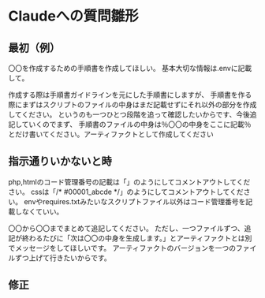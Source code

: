 # Claudeへの質問雛形

## 最初（例）
〇〇を作成するための手順書を作成してほしい。
基本大切な情報は.envに記載して。

作成する際は手順書ガイドラインを元にした手順書にしますが、
手順書を作る際にまずはスクリプトのファイルの中身はまだ記載せずにそれ以外の部分を作成してください。
というのも一つひとつ段階を追って確認したいからです、今後追記していくのでまず、
手順書のファイルの中身は％〇〇の中身をここに記載％とだけ書いてください。アーティファクトとして作成してください

## 指示通りいかないと時
php,htmlのコード管理番号の記載は「<!-- #00001_abcde -->」のようにしてコメントアウトしてください。
cssは「/* #00001_abcde */」のようにしてコメントアウトしてください。
envやrequires.txtみたいなスクリプトファイル以外はコード管理番号を記載しなくていい。

〇〇から〇〇までまとめて追記してください。
ただし、一つファイルずつ、追記が終わるたびに「次は〇〇の中身を生成します。」とアーティファクトとは別でメッセージをしてほしいです。
アーティファクトのバージョンを一つのファイルずつ上げて行きたいからです。


## 修正
